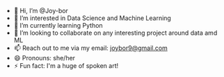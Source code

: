 - 👋 Hi, I’m @Joy-bor
- 👀 I’m interested in Data Science and Machine Learning
- 🌱 I’m currently learning Python
- 💞️ I’m looking to collaborate on any interesting project around data amd ML
- 📫 Reach out to me via my email: joybor9@gmail.com
- 😄 Pronouns: she/her
- ⚡ Fun fact: I'm a huge of spoken art!

<!---
Joy-bor/Joy-bor is a ✨ special ✨ repository because its `README.md` (this file) appears on your GitHub profile.
You can click the Preview link to take a look at your changes.
--->
